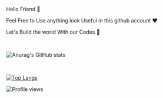 Hello Friend 🙂



  Feel Free to Use anything look Useful in this github account ❤️
  
  
  
  
  
  Let's Build the world With our Codes  🌚
  
  
<br/>

![Anurag's GitHub stats](https://github-readme-stats.vercel.app/api?username=karimbaggari&show_icons=true&theme=radical)

<br/>



[![Top Langs](https://github-readme-stats.vercel.app/api/top-langs/?username=karimbaggari&hide=html,scss,sass,css)](https://github.com/anuraghazra/github-readme-stats)




![Profile views](https://gpvc.arturio.dev/karimbaggari)

